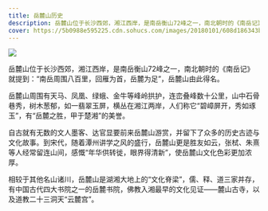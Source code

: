 ```yaml
---
title: 岳麓山历史
description: 岳麓山位于长沙西郊，湘江西岸，是南岳衡山72峰之一，南北朝时的《南岳记》就提到：“南岳周围八百里，回雁为首，岳麓为足”，岳麓山由此得名。
cover: https://5b0988e595225.cdn.sohucs.com/images/20180101/608d186343b84d96be8425e60176f22b.jpeg
---
```

![](https://5b0988e595225.cdn.sohucs.com/images/20180101/608d186343b84d96be8425e60176f22b.jpeg)

岳麓山位于长沙西郊，湘江西岸，是南岳衡山72峰之一，南北朝时的《南岳记》就提到：“南岳周围八百里，回雁为首，岳麓为足”，岳麓山由此得名。

岳麓山周围有天马、凤凰、绿蛾、金牛等峰岭拱护，连峦叠峰数十公里，山中石骨巷秀，树木葱郁，如一翡翠玉屏，横丛在湘江两岸，人们称它“碧嶂屏开，秀如琢玉”，有“岳麓之胜，甲于楚湘”的美誉。

自古就有无数的文人墨客、达官显要前来岳麓山游赏，并留下了众多的历史古迹与文化故事。到宋代，随着潭州讲学之风的盛行，岳麓山更是胜友如云，张栻、朱熹等人经常留连山间，感慨“年华供转徙，眼界得清新”，使岳麓山文化色彩更加浓厚。



相较于其他名山诸川，岳麓山是湖湘大地上的“文化脊梁”，儒、释、道三家并存，有中国古代四大书院之一的岳麓书院，佛教入湘最早的文化见证——麓山古寺，以及道教二十三洞天“云麓宫”。